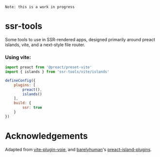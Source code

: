 ```
Note: this is a work in progress
```

# ssr-tools

Some tools to use in SSR-rendered apps, designed primarily around preact islands, vite, and a next-style file router.


### Using vite:

```js
import preact from '@preact/preset-vite'
import { islands } from 'ssr-tools/vite/islands'

defineConfig({
    plugins: [
        preact(),
        islands()
    ],
    build: {
        ssr: true 
    }
})
```

# Acknowledgements 
Adapted from [vite-plugin-voie](https://github.com/brattonross/vite-plugin-voie), and [barelyhuman](https://github.com/barelyhuman)'s [preact-island-plugins](https://github.com/barelyhuman/preact-island-plugins).